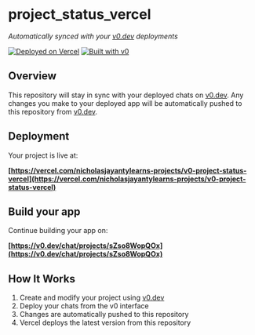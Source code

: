 # project_status_vercel

*Automatically synced with your [v0.dev](https://v0.dev) deployments*

[![Deployed on Vercel](https://img.shields.io/badge/Deployed%20on-Vercel-black?style=for-the-badge&logo=vercel)](https://vercel.com/nicholasjayantylearns-projects/v0-project-status-vercel)
[![Built with v0](https://img.shields.io/badge/Built%20with-v0.dev-black?style=for-the-badge)](https://v0.dev/chat/projects/sZso8WopQOx)

## Overview

This repository will stay in sync with your deployed chats on [v0.dev](https://v0.dev).
Any changes you make to your deployed app will be automatically pushed to this repository from [v0.dev](https://v0.dev).

## Deployment

Your project is live at:

**[https://vercel.com/nicholasjayantylearns-projects/v0-project-status-vercel](https://vercel.com/nicholasjayantylearns-projects/v0-project-status-vercel)**

## Build your app

Continue building your app on:

**[https://v0.dev/chat/projects/sZso8WopQOx](https://v0.dev/chat/projects/sZso8WopQOx)**

## How It Works

1. Create and modify your project using [v0.dev](https://v0.dev)
2. Deploy your chats from the v0 interface
3. Changes are automatically pushed to this repository
4. Vercel deploys the latest version from this repository
